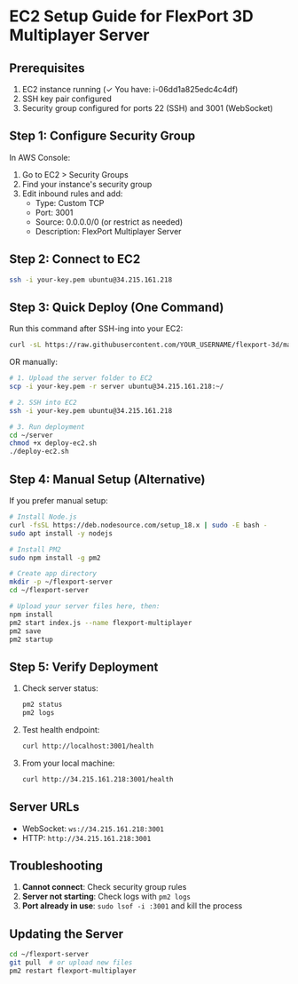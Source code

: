 # EC2 Setup Guide for FlexPort 3D Multiplayer Server

## Prerequisites
1. EC2 instance running (✓ You have: i-06dd1a825edc4c4df)
2. SSH key pair configured
3. Security group configured for ports 22 (SSH) and 3001 (WebSocket)

## Step 1: Configure Security Group

In AWS Console:
1. Go to EC2 > Security Groups
2. Find your instance's security group
3. Edit inbound rules and add:
   - Type: Custom TCP
   - Port: 3001
   - Source: 0.0.0.0/0 (or restrict as needed)
   - Description: FlexPort Multiplayer Server

## Step 2: Connect to EC2

```bash
ssh -i your-key.pem ubuntu@34.215.161.218
```

## Step 3: Quick Deploy (One Command)

Run this command after SSH-ing into your EC2:

```bash
curl -sL https://raw.githubusercontent.com/YOUR_USERNAME/flexport-3d/main/server/deploy-ec2.sh | bash
```

OR manually:

```bash
# 1. Upload the server folder to EC2
scp -i your-key.pem -r server ubuntu@34.215.161.218:~/

# 2. SSH into EC2
ssh -i your-key.pem ubuntu@34.215.161.218

# 3. Run deployment
cd ~/server
chmod +x deploy-ec2.sh
./deploy-ec2.sh
```

## Step 4: Manual Setup (Alternative)

If you prefer manual setup:

```bash
# Install Node.js
curl -fsSL https://deb.nodesource.com/setup_18.x | sudo -E bash -
sudo apt install -y nodejs

# Install PM2
sudo npm install -g pm2

# Create app directory
mkdir -p ~/flexport-server
cd ~/flexport-server

# Upload your server files here, then:
npm install
pm2 start index.js --name flexport-multiplayer
pm2 save
pm2 startup
```

## Step 5: Verify Deployment

1. Check server status:
   ```bash
   pm2 status
   pm2 logs
   ```

2. Test health endpoint:
   ```bash
   curl http://localhost:3001/health
   ```

3. From your local machine:
   ```bash
   curl http://34.215.161.218:3001/health
   ```

## Server URLs

- WebSocket: `ws://34.215.161.218:3001`
- HTTP: `http://34.215.161.218:3001`

## Troubleshooting

1. **Cannot connect**: Check security group rules
2. **Server not starting**: Check logs with `pm2 logs`
3. **Port already in use**: `sudo lsof -i :3001` and kill the process

## Updating the Server

```bash
cd ~/flexport-server
git pull  # or upload new files
pm2 restart flexport-multiplayer
```